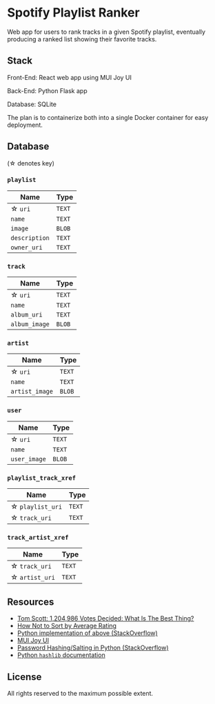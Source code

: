 # Spotify Playlist Ranker

Web app for users to rank tracks in a given Spotify playlist, eventually producing a ranked list showing their favorite
tracks.

## Stack

Front-End: React web app using MUI Joy UI

Back-End: Python Flask app

Database: SQLite

The plan is to containerize both into a single Docker container for easy deployment.

## Database

(☆ denotes key)

### `playlist`

| Name          | Type   |
|---------------|--------|
| ☆ `uri`       | `TEXT` |
| `name`        | `TEXT` |
| `image`       | `BLOB` |
| `description` | `TEXT` |
| `owner_uri`   | `TEXT` |

### `track`

| Name          | Type   |
|---------------|--------|
| ☆ `uri`       | `TEXT` |
| `name`        | `TEXT` |
| `album_uri`   | `TEXT` |
| `album_image` | `BLOB` |

### `artist`

| Name           | Type   |
|----------------|--------|
| ☆ `uri`        | `TEXT` |
| `name`         | `TEXT` |
| `artist_image` | `BLOB` |

### `user`

| Name         | Type   |
|--------------|--------|
| ☆ `uri`      | `TEXT` |
| `name`       | `TEXT` |
| `user_image` | `BLOB` |

### `playlist_track_xref`

| Name             | Type   |
|------------------|--------|
| ☆ `playlist_uri` | `TEXT` |
| ☆ `track_uri`    | `TEXT` |

### `track_artist_xref`

| Name           | Type   |
|----------------|--------|
| ☆ `track_uri`  | `TEXT` |
| ☆ `artist_uri` | `TEXT` |

## Resources

- [Tom Scott: 1,204,986 Votes Decided: What Is The Best Thing?](https://www.youtube.com/watch?v=ALy6e7GbDRQ)
- [How Not to Sort by Average Rating](https://www.evanmiller.org/how-not-to-sort-by-average-rating.html)
- [Python implementation of above (StackOverflow)](https://stackoverflow.com/a/10029645/7492795)
- [MUI Joy UI](https://mui.com/joy-ui/getting-started/)
- [Password Hashing/Salting in Python (StackOverflow)](https://stackoverflow.com/a/56915300/7492795)
- [Python `hashlib` documentation](https://docs.python.org/3/library/hashlib.html)

## License

All rights reserved to the maximum possible extent.